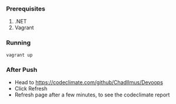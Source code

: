 ### Prerequisites
1. .NET
2. Vagrant


### Running
```commandline
vagrant up
```

### After Push
* Head to https://codeclimate.com/github/ChadIImus/Devoops
* Click Refresh
* Refresh page after a few minutes, to see the codeclimate report
